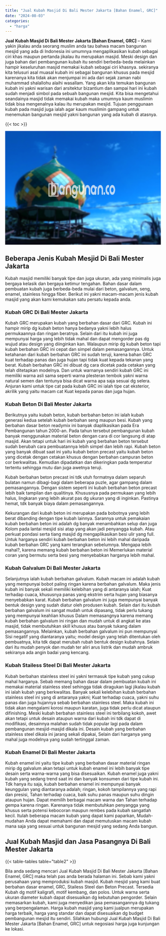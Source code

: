 ```yaml
---
title: "Jual Kubah Masjid Di Bali Mester Jakarta [Bahan Enamel, GRC]"
date: "2024-08-03"
categories: 
  - "harga"
---
```


**Jual Kubah Masjid Di Bali Mester Jakarta \[Bahan Enamel, GRC\]** – Kami yakin jikalau anda seorang muslim anda tau bahwa macam bangunan mesjid yang ada di Indonesia ini umumnya mengaplikasikan kubah sebagai ciri khas maupun pertanda jikalau itu merupakan masjid. Meski design dan juga bahan dari pembangunan kubah itu sendiri berbeda-beda melainkan hampir keseluruhan masjid memakai kubah sebagai ciri khasnya. sekiranya kita telusuri asal muasal kubah ini sebagai bangunan khusus pada mesjid karenanya kita tidak akan menjumpai ini ada dari sejak zaman nabi muhammad shalallohu alaihi wasallam. Yang akan kita temukan bangunan kubah ini yakni warisan dari arsitektur bizantium dan sampai hari ini kubah sudah menjadi simbol pada sebuah bangunan mesjid. Kita bisa mengetahui seandainya masjid tidak memakai kubah maka umumnya kaum muslimin tidak bisa mengenalnya kalau itu merupakan mesjid. Tujuan penggunaan kubah pada masjid juga ialah agar kaum muslimin gampang untuk menemukan bangunan mesjid yakni bangunan yang ada kubah di atasnya.

{{< toc >}}

![Jual Kubah Masjid Di Bali Mester Jakarta [Bahan Enamel, GRC]](/images/jual-kubah-masjid-26.png)

## Beberapa Jenis Kubah Mesjid Di Bali Mester Jakarta

Kubah masjid memiliki banyak tipe dan juga ukuran, ada yang minimalis juga bergaya kelasik dan bergaya ketimur tengahan. Bahan dasar dalam pembuatan kubah juga berbeda-beda mulai dari beton, galvalum, seng, enamel, stainless hingga fiber. Berikut ini yakni macam-macam jenis kubah masjid yang akan kami kemukakan satu persatu kepada anda.

### Kubah GRC Di Bali Mester Jakarta

Kubah GRC merupakan kubah yang berbahan dasar dari GRC. Kubah ini hampir mirip dg kubah beton hanya bedanya yakni lebih halus permukaannya dan ringan beratnya. Selain dari itu kubah ini juga mempunyai harga yang lebih tidak mahal dan dapat mengorder pas dg wujud atau design yang diinginkan kan. Walaupun mirip dg kubah beton tapi kubah berbahan GRC ini cepat dan simpel dalam pemasangannya. Untuk ketahanan dari kubah berbahan GRC ini sudah teruji, karena bahan GRC kuat terhadap panas dan juga hujan tapi tidak kuat kepada tekanan yang berat. Kubah berbahan GRC ini dibuat dg cara dicetak pada cetakan yang telah ditetapkan modelnya. Dan untuk warnanya sendiri kubah GRC ini memiliki warna asli sama seperti warna plesteran tembok yakni warna natural semen dan tentunya bisa dicat warna apa saja sesuai dg selera. Anjuran kami untuk tipe cat pada kubah GRC ini ialah tipe cat eksterior, akrilik yang yaitu macam cat Kuat kepada panas dan juga hujan.

### Kubah Beton Di Bali Mester Jakarta

Berikutnya yaitu kubah beton, kubah berbahan beton ini ialah kubah generasi kedua setelah kubah berbahan seng maupun besi. Kubah yang berbahan dasar beton readymix ini banyak diaplikasikan pada Era Pembangunan tahun 2000-an. Pada tahun tersebut pembangunan kubah banyak menggunakan material beton dengan cara di cor langsung di atap masjid. Akan tetapi untuk hari ini kubah yang berbahan beton tersebut sudah berubah cara pembuatannya lebih simpel dan lebih rapi. Kubah beton yang banyak dibuat saat ini yaitu kubah beton precast yaitu kubah beton yang dicetak dengan cetakan khusus dengan berbahan campuran beton cor berkwalitas. Kemudian dipadatkan dan dikeringkan pada temperatur tertentu sehingga mutu dan juga awetnya teruji.

Kubah berbahan beton precast ini tdk utuh formatnya dalam separuh bulatan namun dibagi-bagi dalam beberapa puzle, agar gampang dalam pemasangannya. Dengan sistem seperti ini kubah berbahan beton precast lebih baik tampilan dan qualitinya. Khususnya pada permukaan yang lebih halus, lingkaran yang lebih akurat pas dg ukuran yang di inginkan. Pastinya hemat, tdk banyak biaya dalam pemasangannya.

Kekurangan dari kubah beton ini merupakan pada bobotnya yang lebih berat dibanding dengan tipe kubah lainnya. Sarannya untuk pemakaian kubah berbahan beton ini adalah dg banyak menambahkan selup dan juga Kolom pada lantai mesjid sisi atap yang akan jadi penyangga kubah. Atau perkuat pondasi serta tiang masjid dg mengaplikasikan besi ulir yang full. Untuk harganya sendiri kubah berbahan beton ini lebih mahal daripada kubah berbahan GRC yang kami terangkan sebelumnya. Mengapa lebih mahal?, karena memang kubah berbahan beton ini Memerlukan material coran yang bermutu serta besi yang menyebabkan harganya lebih mahal.

### Kubah Galvalum Di Bali Mester Jakarta

Selanjutnya ialah kubah berbahan galvalum. Kubah macam ini adalah kubah yang mempunyai bobot paling ringan karena berbahan galvalum. Maka jenis kubah ini banyak sekali memiliki kelebihan yang di antaranya ialah; Kuat terhadap cuaca, khususnya panas yang ekstrim serta hujan yang biasanya menyebabkan karat. Kubah berbahan galvalum ini juga mempunyai banyak bentuk design yang sudah diatur oleh produsen kubah. Selain dari itu kubah berbahan galvalum ini sangat mudah untuk dipasang, tidak perlu tukang yang mempunyai keahlian khusus Dalam memasangnya karena memang kubah berbahan galvalum ini ringan dan mudah untuk di angkat ke atas masjid, tidak membutuhkan skill khusus atau banyak tukang dalam pemasangannya. Melainkan, kubah berbahan galvalum ini pun mempunyai Sisi negatif yang diantaranya yaitu; model design yang telah ditentukan oleh pembuatnya, kita tdk dapat merubah rubah bentuk design kubahnya. Selain dari itu mudah penyok dan mudah ter aliri arus listrik dan mudah ambruk sekiranya ada angin badai yang kencang.

### Kubah Stailess Steel Di Bali Mester Jakarta

Kubah berbahan stainless steel ini yakni termasuk tipe kubah yang cukup mahal harganya. Sebab memang bahan dasar dalam pembuatan kubah ini memakai material stainless steel sehingga tidak diragukan lagi jikalau kubah ini ialah kubah yang berkwalitas. Banyak sekali kelebihan kubah berbahan stainless steel ini yang di antaranya yakni; Kuat terhadap cuaca, yakni suhu panas dan juga hujannya sebab berbahan stainless steel. Maka kubah ini tidak akan mengalami korosi maupun karatan, juga tidak perlu dicat ataupun difinishing. Meski kubah berbahan stainless steel ini terbilang kokoh, awet akan tetapi untuk desain ataupun warna dari kubah ini tdk dapat di modifikasi, desainnya malahan sudah tidak popular lagi pada dalam pembangunan mesjid-masjid dikala ini. Desain kubah yang berbahan stainless steel dikala ini jarang sekali dipakai, Selain dari harganya yang mahal juga modelnya yang sudah tertinggal zaman.

### Kubah Enamel Di Bali Mester Jakarta

Kubah enamel ini yaitu tipe kubah yang berbahan dasar material ringan mirip dg galvalum akan tetapi untuk kubah enamel ini lebih banyak tipe desain serta warna-warna yang bisa disesuaikan. Kubah enamel juga yakni kubah yang sedang trend saat ini dan banyak konsumen dari tipe kubah ini. Tdk hanya itu saja, kubah berbahan enamel ini mempunyai banyak keunggulan yang diantaranya adalah; ringan, kokoh tampilannya yang rapi dan presisi, Tahan terhadap cuaca, baik suhu panas maupun suhu dingin ataupun hujan. Dapat memilih berbagai macam warna dan Tahan terhadap gempa karena ringan. Karenanya tidak membutuhkan penyangga yang khusus serta potensi kebocoran maupun rembes pada kubah sangatlah kecil. Itulah beberapa macam kubah yang dapat kami paparkan, Mudah-mudahan Anda dapat memahami dan dapat memutuskan macam kubah mana saja yang sesuai untuk bangunan mesjid yang sedang Anda bangun.

## Jual Kubah Masjid dan Jasa Pasangnya Di Bali Mester Jakarta

{{< table-tables table="table2" >}}

Bila anda sedang mencari Jual Kubah Masjid Di Bali Mester Jakarta \[Bahan Enamel, GRC\] maka telah pas anda berada halaman ini. Sebab kami yakni perusahaan yang memproduksi kubah masjid. Kubah mesjid yang kami buat berbahan dasar enamel, GRC, Stailess Steel dan Beton Precast. Tersedia Kubah dg motif kaligrafi, motif kembang, dan polos. Untuk warna serta ukuran diameter kubah dapat disesuaikan dg kebutuhan pengorder. Selain memasarkan kubah, kami juga menyedikan jasa pemasangannya dg tukang yang berpengalaman. Harga kubah masjid yang kami jualpun merupakan harga terbaik, harga yang standar dan dapat disesuaikan dg budget pembangunan mesjid itu sendiri. Silahkan hubungi Jual Kubah Masjid Di Bali Mester Jakarta \[Bahan Enamel, GRC\] untuk negosiasi harga juga kunjungan ke lokasi.
